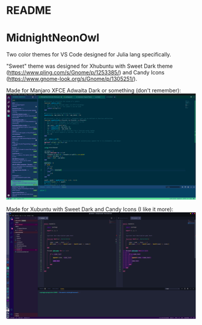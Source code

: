 # README
<!-- ## This is the README for your extension "midnightneonowl"
You can author your README using Visual Studio Code.  Here are some useful editor keyboard shortcuts:

* Split the editor (`Cmd+\` on macOS or `Ctrl+\` on Windows and Linux)
* Toggle preview (`Shift+CMD+V` on macOS or `Shift+Ctrl+V` on Windows and Linux)
* Press `Ctrl+Space` (Windows, Linux) or `Cmd+Space` (macOS) to see a list of Markdown snippets

### For more information
* [Visual Studio Code's Markdown Support](http://code.visualstudio.com/docs/languages/markdown)
* [Markdown Syntax Reference](https://help.github.com/articles/markdown-basics/)

**Enjoy!** -->
# MidnightNeonOwl


Two color themes for VS Code designed for Julia lang specifically.

"Sweet" theme was designed for Xhubuntu with Sweet Dark theme (https://www.pling.com/s/Gnome/p/1253385/) and Candy Icons (https://www.gnome-look.org/s/Gnome/p/1305251/).

Made for Manjaro XFCE Adwaita Dark or something (don't remember):
![Midnight Neon Owl](MidnightNeonOwl.png)

Made for Xubuntu with Sweet Dark and Candy Icons (I like it more):
![Sweet Midnight Neon Owl](SweetMidnightNeonOwl.png)